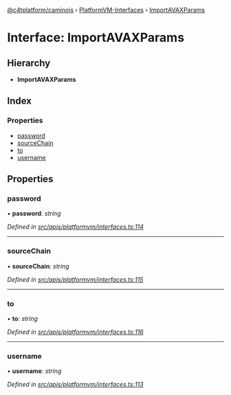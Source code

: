 [@c4tplatform/caminojs](../README.md) › [PlatformVM-Interfaces](../modules/platformvm_interfaces.md) › [ImportAVAXParams](platformvm_interfaces.importavaxparams.md)

# Interface: ImportAVAXParams

## Hierarchy

* **ImportAVAXParams**

## Index

### Properties

* [password](platformvm_interfaces.importavaxparams.md#password)
* [sourceChain](platformvm_interfaces.importavaxparams.md#sourcechain)
* [to](platformvm_interfaces.importavaxparams.md#to)
* [username](platformvm_interfaces.importavaxparams.md#username)

## Properties

###  password

• **password**: *string*

*Defined in [src/apis/platformvm/interfaces.ts:114](https://github.com/chain4travel/caminojs/blob/8077d740/src/apis/platformvm/interfaces.ts#L114)*

___

###  sourceChain

• **sourceChain**: *string*

*Defined in [src/apis/platformvm/interfaces.ts:115](https://github.com/chain4travel/caminojs/blob/8077d740/src/apis/platformvm/interfaces.ts#L115)*

___

###  to

• **to**: *string*

*Defined in [src/apis/platformvm/interfaces.ts:116](https://github.com/chain4travel/caminojs/blob/8077d740/src/apis/platformvm/interfaces.ts#L116)*

___

###  username

• **username**: *string*

*Defined in [src/apis/platformvm/interfaces.ts:113](https://github.com/chain4travel/caminojs/blob/8077d740/src/apis/platformvm/interfaces.ts#L113)*
